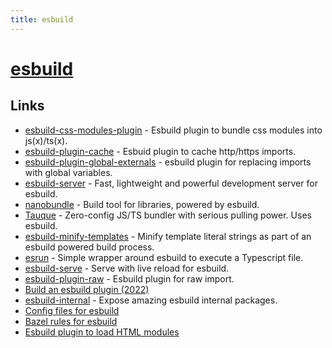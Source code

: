 ```yaml
---
title: esbuild
---
```


# [esbuild](https://github.com/evanw/esbuild)

## Links

- [esbuild-css-modules-plugin](https://github.com/indooorsman/esbuild-css-modules-plugin) - Esbuild plugin to bundle css modules into js(x)/ts(x).
- [esbuild-plugin-cache](https://github.com/dalcib/esbuild-plugin-cache) - Esbuid plugin to cache http/https imports.
- [esbuild-plugin-global-externals](https://github.com/fal-works/esbuild-plugin-global-externals) - esbuild plugin for replacing imports with global variables.
- [esbuild-server](https://github.com/oblador/esbuild-server) - Fast, lightweight and powerful development server for esbuild.
- [nanobundle](https://github.com/cometkim/nanobundle) - Build tool for libraries, powered by esbuild.
- [Tauque](https://github.com/CTNicholas/tauque) - Zero-config JS/TS bundler with serious pulling power. Uses esbuild.
- [esbuild-minify-templates](https://github.com/maxmilton/esbuild-minify-templates) - Minify template literal strings as part of an esbuild powered build process.
- [esrun](https://github.com/digital-loukoum/esrun) - Simple wrapper around esbuild to execute a Typescript file.
- [esbuild-serve](https://github.com/nativew/esbuild-serve) - Serve with live reload for esbuild.
- [esbuild-plugin-raw](https://github.com/hannoeru/esbuild-plugin-raw) - Esbuild plugin for raw import.
- [Build an esbuild plugin (2022)](https://www.youtube.com/watch?v=O7U-b9knR6U)
- [esbuild-internal](https://github.com/ije/esbuild-internal) - Expose amazing esbuild internal packages.
- [Config files for esbuild](https://github.com/bpierre/esbuild-config)
- [Bazel rules for esbuild](https://github.com/aspect-build/rules_esbuild)
- [Esbuild plugin to load HTML modules](https://github.com/whitefusionhq/esbuild-plugin-html-modules)
